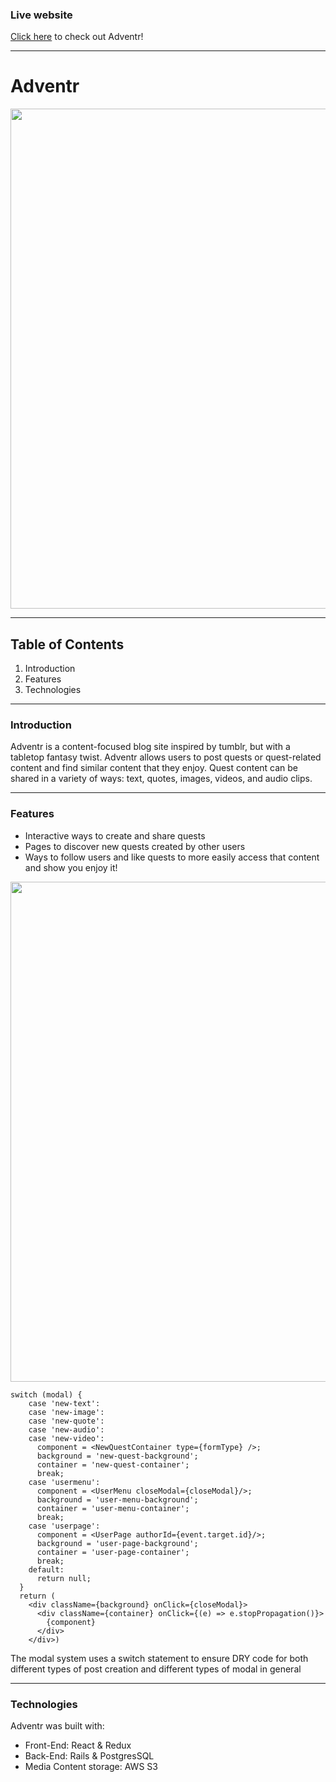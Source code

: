 ### Live website

[Click here](https://adventr-app.herokuapp.com/?#/) to check out Adventr!

-------------------------------------------

# Adventr
<img src="./app/assets/images/gifs/log-in.gif" width=800 height=auto>

-------------------------------------------

## Table of Contents
1. Introduction
2. Features
3. Technologies

-------------------------------------------

### Introduction
Adventr is a content-focused blog site inspired by tumblr, but with a tabletop fantasy twist. Adventr allows users to post quests or quest-related content and find similar content that they enjoy. Quest content can be shared in a variety of ways: text, quotes, images, videos, and audio clips.

-------------------------------------------

### Features

* Interactive ways to create and share quests
* Pages to discover new quests created by other users
* Ways to follow users and like quests to more easily access that content and show you enjoy it!


<img src="./app/assets/images/gifs/new-quest-create.gif" width=800 height=auto>

```
switch (modal) {
    case 'new-text':
    case 'new-image':
    case 'new-quote':
    case 'new-audio':
    case 'new-video':
      component = <NewQuestContainer type={formType} />;
      background = 'new-quest-background';
      container = 'new-quest-container';
      break;
    case 'usermenu':
      component = <UserMenu closeModal={closeModal}/>;
      background = 'user-menu-background';
      container = 'user-menu-container';
      break;
    case 'userpage':
      component = <UserPage authorId={event.target.id}/>;
      background = 'user-page-background';
      container = 'user-page-container';
      break;
    default:
      return null;
  }
  return (
    <div className={background} onClick={closeModal}>
      <div className={container} onClick={(e) => e.stopPropagation()}>
        {component}
      </div>
    </div>)
```
The modal system uses a switch statement to ensure DRY code for both different types of post creation and different types of modal in general


-------------------------------------------

### Technologies

Adventr was built with:
* Front-End: React & Redux
* Back-End: Rails & PostgresSQL
* Media Content storage: AWS S3

